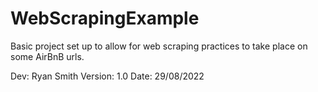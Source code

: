 # WebScrapingExample
Basic project set up to allow for web scraping practices to take place on some AirBnB urls.

Dev: Ryan Smith
Version: 1.0
Date: 29/08/2022
